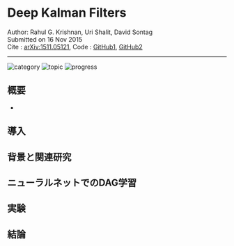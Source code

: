 # Deep Kalman Filters

Author: Rahul G. Krishnan, Uri Shalit, David Sontag  
Submitted on 16 Nov 2015  
Cite : [arXiv:1511.05121](https://arxiv.org/abs/1511.05121), 
Code : 
[GitHub1](https://github.com/GalaxyFox/DS-GA-3001-Deep_Kalman_Filter),
[GitHub2](https://github.com/DanieleGammelli/DeepKalmanFilter)
***

![category](https://img.shields.io/badge/category-paper-00a0a0.svg?longCache=true)
![topic](https://img.shields.io/badge/topic-state_estimation-a000a0.svg?longCache=true)
![progress](https://progress-bar.dev/1/?title=progress)


## 概要

- 

## 導入

## 背景と関連研究

## ニューラルネットでのDAG学習

## 実験

## 結論
